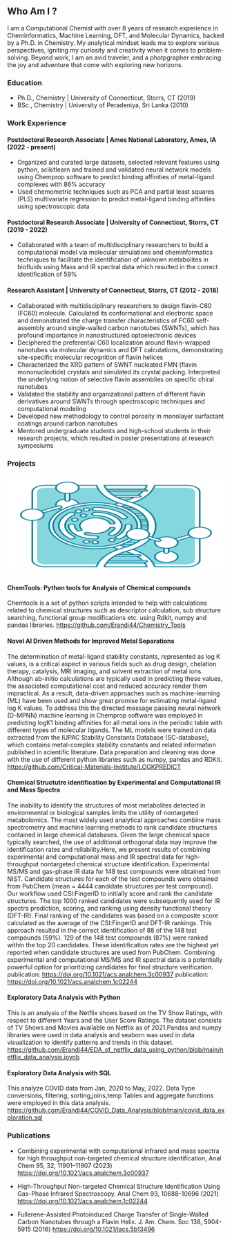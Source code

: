 ## Who Am I ?
I am a Computational Chemist with over 8 years of research experience in Cheminformatics, Machine Learning, DFT, and Molecular Dynamics, backed by a Ph.D. in Chemistry. My analytical mindset leads me to explore various perspectives, igniting my curiosity and creativity when it comes to problem-solving. Beyond work, I am an avid traveler, and a photpgrapher embracing the joy and adventure that come with exploring new horizons.



### Education
- Ph.D., Chemistry | University of Connecticut, Storrs, CT (2019)
- BSc., Chemistry | University of Peradeniya, Sri Lanka (2010)

### Work Experience
#### Postdoctoral Research Associate | Ames National Laboratory, Ames, IA (2022 - present)
- Organized and curated large datasets, selected relevant features using python, scikitlearn and trained and validated neural network models using Chemprop software to predict binding affinities of metal-ligand complexes with 86% accuracy
- Used chemometric techniques such as PCA and partial least squares (PLS) multivariate regression to predict metal-ligand binding affinities using spectroscopic data

#### Postdoctoral Research Associate | University of Connecticut, Storrs, CT (2019 - 2022)
- Collaborated with a team of multidisciplinary researchers to build a computational model via molecular simulations and cheminformatics techniques to facilitate the identification of unknown metabolites in biofluids using Mass and IR spectral data which resulted in the correct identification of 59%


#### Research Assistant | University of Connecticut, Storrs, CT (2012 - 2018)
- Collaborated with multidisciplinary researchers to design flavin-C60 (FC60) molecule. Calculated its conformational and electronic space and demonstrated the charge transfer characteristics of FC60 self-assembly around single-walled carbon nanotubes (SWNTs), which has profound importance in nanostructured optoelectronic devices
- Deciphered the preferential C60 localization around flavin-wrapped nanotubes via molecular dynamics and DFT calculations, demonstrating site-specific molecular recognition of flavin helices
- Characterized the XRD pattern of SWNT nucleated FMN (flavin mononucleotide) crystals and simulated its crystal packing. Interpreted the underlying notion of selective flavin assemblies on specific chiral nanotubes 
- Validated the stability and organizational pattern of different flavin derivatives around SWNTs through spectroscopic techniques and computational modeling 
- Developed new methodology to control porosity in monolayer surfactant coatings around carbon nanotubes 
- Mentored undergraduate students and high-school students in their research projects, which resulted in poster presentations at research symposiums



### Projects

![Chemistry Tools](/assets/images/chem_tools.jpg)
#### ChemTools: Python tools for Analysis of Chemical compounds
Chemtools is a set of python scripts intended to help with calculations related to chemical structures such as descriptor calculation, sub structure searching, functional group modifications etc. using Rdkit, numpy and pandas libraries. <a href="url">https://github.com/Erandi44/Chemistry_Tools</a>

#### Novel AI Driven Methods for Improved Metal Separations
The determination of metal-ligand stability constants, represented as log K values, is a critical aspect in various fields such as drug design, chelation therapy, catalysis, MRI imaging, and solvent extraction of metal ions. Although ab-initio calculations are typically used in predicting these values, the associated computational cost and reduced accuracy render them impractical. As a result, data-driven approaches such as machine-learning (ML) have been used and show great promise for estimating metal-ligand log K values. To address this the directed message passing neural network (D-MPNN) machine learning in Chemprop software was employed in predicting logK1 binding affinities for all metal ions in the periodic table with different types of molecular ligands. The ML models were trained on data extracted from the IUPAC Stability Constants Database (SC-database), which contains metal-complex stability constants and related information published in scientific literature. Data preparation and cleaning was done with the use of different python libraries such as numpy, pandas and RDKit. <a href="url">https://github.com/Critical-Materials-Institute/LOGKPREDICT</a>

#### Chemical Structutre identification by Experimental and Computational IR and Mass Spectra
The inability to identify the structures of most metabolites detected in environmental or biological samples limits the utility of nontargeted metabolomics. The most widely used analytical approaches combine mass spectrometry and machine learning methods to rank candidate structures contained in large chemical databases. Given the large chemical space typically searched, the use of additional orthogonal data may improve the identification rates and reliability.Here, we present results of combining experimental and computational mass and IR spectral data for high-throughput nontargeted chemical structure identification. Experimental MS/MS and gas-phase IR data for 148 test compounds were obtained from NIST. Candidate structures for each of the test compounds were obtained from PubChem (mean = 4444 candidate structures per test compound). Our workflow used CSI:FingerID to initially score and rank the  candidate structures. The top 1000 ranked candidates were subsequently used for IR spectra prediction, scoring, and ranking using density functional theory (DFT-IR). Final ranking of the candidates was based on a composite score calculated as the average of the CSI:FingerID and DFT-IR rankings. This approach resulted in the correct identification of 88 of the 148 test compounds (59%). 129 of the 148 test compounds (87%) were ranked within the top 20 candidates. These identification rates are the highest yet reported when candidate structures are used from PubChem. Combining experimental and computational MS/MS and IR spectral data is a potentially powerful option for prioritizing candidates for final structure verification.
publication: <a href="url">https://doi.org/10.1021/acs.analchem.3c00937</a>
publication: <a href="url">https://doi.org/10.1021/acs.analchem.1c02244</a>

#### Exploratory Data Analysis with Python
This is an analysis of the Netflix shows based on the TV Show Ratings, with respect to different Years and the User Score Ratings. The dataset consists of TV Shows and Movies available on Netflix as of 2021.Pandas and numpy libraries were used in data analysis and seaborn was used in data visualization to identify patterns and trends in this dataset.
<a href="url">https://github.com/Erandi44/EDA_of_netflix_data_using_python/blob/main/netflix_data_analysis.ipynb</a>

#### Exploratory Data Analysis with SQL
This analyze COVID data from Jan, 2020 to May, 2022. Data Type conversions, filtering, sorting,joins,temp Tables and aggregate functions were employed in this data analysis.
<a href="url">https://github.com/Erandi44/COVID_Data_Analysis/blob/main/covid_data_exploration.sql</a>




### Publications
- Combining experimental with computational infrared and mass spectra for high throughput non-targeted chemical structure identification, Anal Chem 95, 32, 11901–11907 (2023) 
<a href="url">https://doi.org/10.1021/acs.analchem.3c00937</a>

- High-Throughput Non-targeted Chemical Structure Identification Using Gas-Phase Infrared Spectroscopy. Anal Chem 93, 10688-10696 (2021) 
<a href="url">https://doi.org/10.1021/acs.analchem.1c02244</a>

- Fullerene-Assisted Photoinduced Charge Transfer of Single-Walled Carbon Nanotubes through a Flavin Helix. J. Am. Chem. Soc 138, 5904-5915 (2016)
<a href="url">https://doi.org/10.1021/jacs.5b13496</a>


